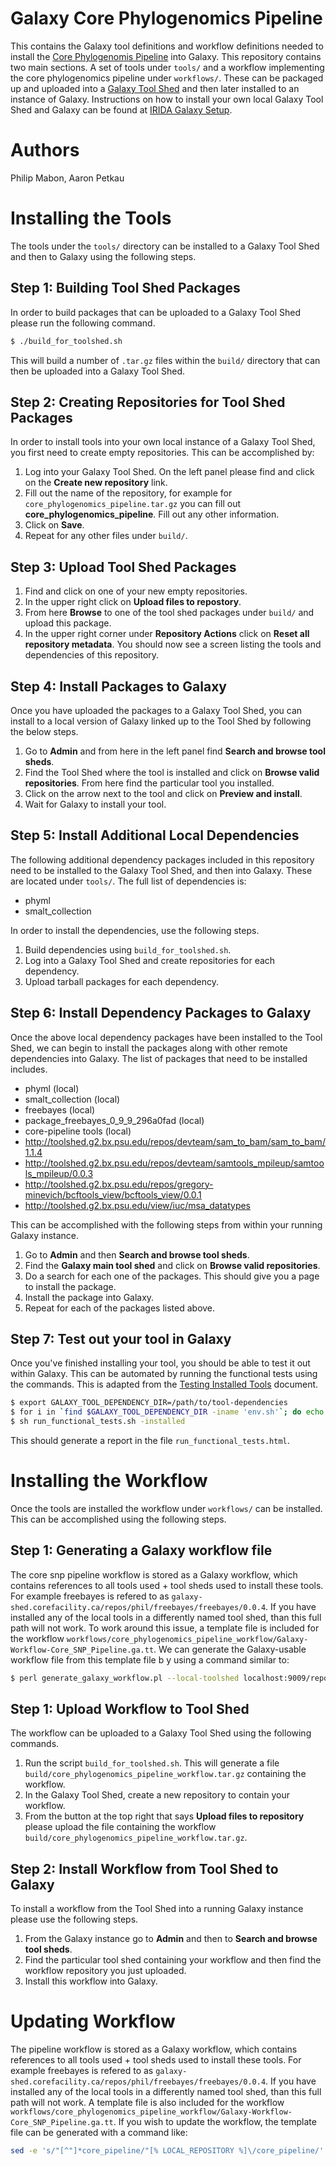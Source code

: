 Galaxy Core Phylogenomics Pipeline
==================================

This contains the Galaxy tool definitions and workflow definitions needed to install the [Core Phylogenomis Pipeline][] into Galaxy.  This repository contains two main sections.  A set of tools under `tools/` and a workflow implementing the core phylogenomics pipeline under `workflows/`.  These can be packaged up and uploaded into a [Galaxy Tool Shed][] and then later installed to an instance of Galaxy.  Instructions on how to install your own local Galaxy Tool Shed and Galaxy can be found at [IRIDA Galaxy Setup][].

Authors
=======

Philip Mabon, Aaron Petkau

Installing the Tools
====================

The tools under the `tools/` directory can be installed to a Galaxy Tool Shed and then to Galaxy using the following steps.

Step 1: Building Tool Shed Packages
-----------------------------------

In order to build packages that can be uploaded to a Galaxy Tool Shed please run the following command.

```bash
$ ./build_for_toolshed.sh
```

This will build a number of `.tar.gz` files within the `build/` directory that can then be uploaded into a Galaxy Tool Shed.


Step 2: Creating Repositories for Tool Shed Packages
----------------------------------------------------

In order to install tools into your own local instance of a Galaxy Tool Shed, you first need to create empty repositories.  This can be accomplished by:

1. Log into your Galaxy Tool Shed.  On the left panel please find and click on the **Create new repository** link.
2. Fill out the name of the repository, for example for `core_phylogenomics_pipeline.tar.gz` you can fill out **core_phylogenomics_pipeline**.  Fill out any other information.
3. Click on **Save**.
4. Repeat for any other files under `build/`.

Step 3: Upload Tool Shed Packages
---------------------------------

1. Find and click on one of your new empty repositories.
2. In the upper right click on **Upload files to repostory**.
3. From here **Browse** to one of the tool shed packages under `build/` and upload this package.
4. In the upper right corner under **Repository Actions** click on **Reset all repository metadata**.  You should now see a screen listing the tools and dependencies of this repository.

Step 4: Install Packages to Galaxy
----------------------------------

Once you have uploaded the packages to a Galaxy Tool Shed, you can install to a local version of Galaxy linked up to the Tool Shed by following the below steps.

1. Go to **Admin** and from here in the left panel find **Search and browse tool sheds**.
2. Find the Tool Shed where the tool is installed and click on **Browse valid repositories**.  From here find the particular tool you installed.
3. Click on the arrow next to the tool and click on **Preview and install**.
4. Wait for Galaxy to install your tool.

Step 5: Install Additional Local Dependencies
---------------------------------------------

The following additional dependency packages included in this repository need to be installed to the Galaxy Tool Shed, and then into Galaxy.  These are located under `tools/`.  The full list of dependencies is:

* phyml
* smalt_collection

In order to install the dependencies, use the following steps.

1. Build dependencies using `build_for_toolshed.sh`.
2. Log into a Galaxy Tool Shed and create repositories for each dependency.
3. Upload tarball packages for each dependency.

Step 6: Install Dependency Packages to Galaxy
---------------------------------------------

Once the above local dependency packages have been installed to the Tool Shed, we can begin to install the packages along with other remote dependencies into Galaxy.  The list of packages that need to be installed includes.

* phyml (local)
* smalt_collection (local)
* freebayes (local)
* package_freebayes_0_9_9_296a0fad (local)
* core-pipeline tools (local)
* http://toolshed.g2.bx.psu.edu/repos/devteam/sam_to_bam/sam_to_bam/1.1.4
* http://toolshed.g2.bx.psu.edu/repos/devteam/samtools_mpileup/samtools_mpileup/0.0.3
* http://toolshed.g2.bx.psu.edu/repos/gregory-minevich/bcftools_view/bcftools_view/0.0.1
* http://toolshed.g2.bx.psu.edu/view/iuc/msa_datatypes 

This can be accomplished with the following steps from within your running Galaxy instance.

1. Go to **Admin** and then **Search and browse tool sheds**.
2. Find the **Galaxy main tool shed** and click on **Browse valid repositories**.
3. Do a search for each one of the packages.  This should give you a page to install the package.
4. Install the package into Galaxy.
5. Repeat for each of the packages listed above.

Step 7: Test out your tool in Galaxy
------------------------------------

Once you've finished installing your tool, you should be able to test it out within Galaxy.  This can be automated by running the functional tests using the commands.  This is adapted from the [Testing Installed Tools][] document.

```bash
$ export GALAXY_TOOL_DEPENDENCY_DIR=/path/to/tool-dependencies
$ for i in `find $GALAXY_TOOL_DEPENDENCY_DIR -iname 'env.sh'`; do echo $i; source $i; done # must source all environments for tool dependencies
$ sh run_functional_tests.sh -installed
```

This should generate a report in the file `run_functional_tests.html`.

Installing the Workflow
=======================

Once the tools are installed the workflow under `workflows/` can be installed.  This can be accomplished using the following steps.

Step 1: Generating a Galaxy workflow file
-----------------------------------------

The core snp pipeline workflow is stored as a Galaxy workflow, which contains references to all tools used + tool sheds used to install these tools.  For example freebayes is refered to as `galaxy-shed.corefacility.ca/repos/phil/freebayes/freebayes/0.0.4`.  If you have installed any of the local tools in a differently named tool shed, than this full path will not work.  To work around this issue, a template file is included for the workflow `workflows/core_phylogenomics_pipeline_workflow/Galaxy-Workflow-Core_SNP_Pipeline.ga.tt`.  We can generate the Galaxy-usable workflow file from this template file b y using a command similar to:

```bash
$ perl generate_galaxy_workflow.pl --local-toolshed localhost:9009/repos/aaron workflows/core_phylogenomics_pipeline_workflow/Galaxy-Workflow-Core_SNP_Pipeline.ga.tt > workflows/core_phylogenomics_pipeline_workflow/Galaxy-Workflow-Core_SNP_Pipeline.ga
```

Step 1: Upload Workflow to Tool Shed
------------------------------------

The workflow can be uploaded to a Galaxy Tool Shed  using the following commands.

1. Run the script `build_for_toolshed.sh`.  This will generate a file `build/core_phylogenomics_pipeline_workflow.tar.gz` containing the workflow.
2. In the Galaxy Tool Shed, create a new repository to contain your workflow.
3. From the button at the top right that says **Upload files to repository** please upload the file containing the workflow `build/core_phylogenomics_pipeline_workflow.tar.gz`.

Step 2: Install Workflow from Tool Shed to Galaxy
-------------------------------------------------

To install a workflow from the Tool Shed into a running Galaxy instance please use the following steps.

1. From the Galaxy instance go to **Admin** and then to **Search and browse tool sheds**.
2. Find the particular tool shed containing your workflow and then find the workflow repository you just uploaded.
3. Install this workflow into Galaxy.

Updating Workflow
=================

The pipeline workflow is stored as a Galaxy workflow, which contains references to all tools used + tool sheds used to install these tools.  For example freebayes is refered to as `galaxy-shed.corefacility.ca/repos/phil/freebayes/freebayes/0.0.4`.  If you have installed any of the local tools in a differently named tool shed, than this full path will not work.  A template file is also included for the workflow `workflows/core_phylogenomics_pipeline_workflow/Galaxy-Workflow-Core_SNP_Pipeline.ga.tt`.  If you wish to update the workflow, the template file can be generated with a command like:

```bash
sed -e 's/"[^"]*core_pipeline/"[% LOCAL_REPOSITORY %]\/core_pipeline/' -e 's/"[^"]*smalt_collection/"[% LOCAL_REPOSITORY %]\/smalt_collection/' -e 's/"[^"]*phyml/"[% LOCAL_REPOSITORY %]\/phyml/' -e 's/"[^"]*freebayes/"[% LOCAL_REPOSITORY %]\/freebayes/' path/to/Galaxy-Workflow-Core_SNP_Pipeline.ga > workflows/core_phylogenomics_pipeline_workflow/Galaxy-Workflow-Core_SNP_Pipeline.ga.tt
```

[Core Phylogenomis Pipeline]: https://github.com/apetkau/core-phylogenomics
[Galaxy Tool Shed]: https://wiki.galaxyproject.org/ToolShed
[Testing Installed Tools]: https://wiki.galaxyproject.org/TestingInstalledTools
[IRIDA Galaxy Setup]: https://irida.corefacility.ca/gitlab/irida/irida-install-documentation/tree/master/galaxy
[Automated Tool Tests]: https://wiki.galaxyproject.org/AutomatedToolTests
[Hosting a Local Tool Shed]: https://wiki.galaxyproject.org/HostingALocalToolShed
[Install and Test Certification]: https://wiki.galaxyproject.org/InstallAndTestCertification
